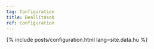 ```yaml
---
tag: Configuration
title: Beállítások
ref: configuration
---
```


{% include posts/configuration.html lang=site.data.hu %}
